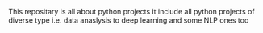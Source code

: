 This repositary is all about python projects it include all python projects of diverse type i.e. data anaslysis to deep learning and some NLP ones too 
